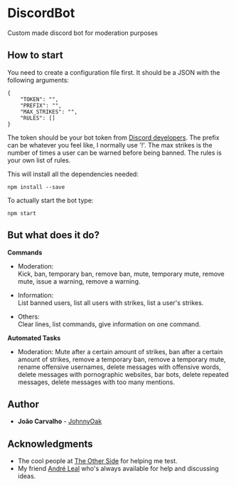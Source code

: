 # DiscordBot
Custom made discord bot for moderation purposes

## How to start
You need to create a configuration file first. It should be a JSON with the following arguments:
```
{
    "TOKEN": "",
    "PREFIX": "",
    "MAX_STRIKES": "",
    "RULES": []
}
```
The token should be your bot token from [Discord developers](https://discordapp.com/developers/applications/).
The prefix can be whatever you feel like, I normally use '!'.
The max strikes is the number of times a user can be warned before being banned.
The rules is your own list of rules.

This will install all the dependencies needed:
```
npm install --save
```

To actually start the bot type:
```
npm start
```

## But what does it do?
**Commands**  

* Moderation:  
Kick, ban, temporary ban, remove ban, mute, temporary mute, remove mute, issue a warning, remove a warning.

* Information:  
List banned users, list all users with strikes, list a user's strikes.

* Others:  
Clear lines, list commands, give information on one command.

**Automated Tasks**  

* Moderation:
Mute after a certain amount of strikes, ban after a certain amount of strikes, remove a temporary ban, remove a temporary mute, rename offensive usernames, delete messages with offensive words, delete messages with pornographic websites, bar bots, delete repeated messages, delete messages with too many mentions.

## Author
* **João Carvalho** - [JohnnyOak](http://johnnyoak85.github.io/)

## Acknowledgments
* The cool people at [The Other Side](https://discord.gg/ZrdMG2R) for helping me test.
* My friend [André Leal](https://github.com/Agleal) who's always available for help and discussing ideas.
